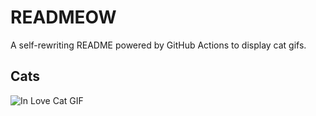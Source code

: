 # READMEOW

A self-rewriting README powered by GitHub Actions to display cat gifs.

## Cats

![In Love Cat GIF](https://media4.giphy.com/media/MDJ9IbxxvDUQM/200.gif?cid=9acd02da5mae4nip9yfr41bkghq652breyy561pt0tpyp2l6&ep=v1_gifs_search&rid=200.gif&ct=g)
